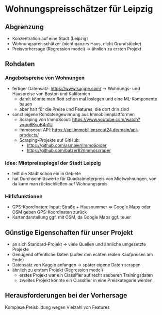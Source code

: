 # Wohnungspreisschätzer für Leipzig

## Abgrenzung
* Konzentration auf eine Stadt (Leipzig)
* Wohnungspreisschätzer (nicht ganzes Haus, nicht Grundstücke)
* Preisvorhersage (Regression model) -> ähnlich zu ersten Projekt

## Rohdaten

### Angebotspreise von Wohnungen
  * fertiger Datensatz: https://www.kaggle.com/ -> Wohnungs- und Hauspreise von Boston und Kalifornien
    * damit könnte man flott schon mal loslegen und eine ML-Komponente bauen
    * aber halt für die Preise und Features, die dort drin sind
  * sonst eigene Rohdatengewinnung aus Immobilienplattformen
    * Scraping von ImmoScout: https://www.youtube.com/watch?v=uo6KsoB4n1U
    * Immoscout API: https://api.immobilienscout24.de/main/api-products/
    * Scraping-Projekte auf GitHub:
      * https://github.com/asmaier/ImmoSpider
      * https://github.com/balzer82/immoscraper

### Idee: Mietpreisspiegel der Stadt Leipzig
  * teilt die Stadt schon ein in Gebiete
  * hat Durchschnittswerte für Quadratmeterpreis von Mietwohnungen, von da kann man rückschließen auf Wohnungspreis
      
### Hilfsfunktionen
- GPS-Koordinaten: Input: Straße + Hausnummer => Google Maps oder OSM geben GPS-Koordinaten zurück
- Kartendarstellung ggf. mit OSM, da Google Maps ggf. teuer

## Günstige Eigenschaften für unser Projekt
* an sich Standard-Projekt → viele Quellen und ähnliche umgesetzte Projekte
* Genügend öffentliche Daten (außer den echten realen Kaufpreisen am Ende)
* Datensatz von Kaggle anfangen → später eigene Daten scrapen
* ähnlich zu erstem Projekt (Regression model)
  * erstes Projekt war ein Classifier auf recht sauberen Trainingsdaten
  * zweites Projekt könnte ein Classifier in eine Preiskategorie werden

## Herausforderungen bei der Vorhersage

Komplexe Preisbildung wegen Vielzahl von Features

